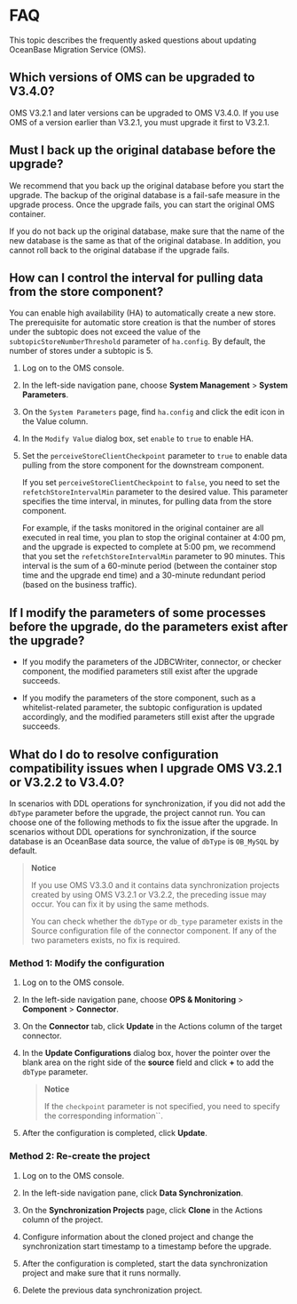 # FAQ

This topic describes the frequently asked questions about updating OceanBase Migration Service (OMS).

## Which versions of OMS can be upgraded to V3.4.0?

OMS V3.2.1 and later versions can be upgraded to OMS V3.4.0. If you use OMS of a version earlier than V3.2.1, you must upgrade it first to V3.2.1.

## Must I back up the original database before the upgrade?

We recommend that you back up the original database before you start the upgrade. The backup of the original database is a fail-safe measure in the upgrade process. Once the upgrade fails, you can start the original OMS container.

If you do not back up the original database, make sure that the name of the new database is the same as that of the original database. In addition, you cannot roll back to the original database if the upgrade fails.

## How can I control the interval for pulling data from the store component?

You can enable high availability (HA) to automatically create a new store. The prerequisite for automatic store creation is that the number of stores under the subtopic does not exceed the value of the `subtopicStoreNumberThreshold` parameter of `ha.config`. By default, the number of stores under a subtopic is 5.

1. Log on to the OMS console.

2. In the left-side navigation pane, choose **System Management** > **System Parameters**.

3. On the `System Parameters` page, find `ha.config` and click the edit icon in the Value column.

4. In the `Modify Value` dialog box, set `enable` to `true` to enable HA.

5. Set the `perceiveStoreClientCheckpoint` parameter to `true` to enable data pulling from the store component for the downstream component.

   If you set `perceiveStoreClientCheckpoint` to `false`, you need to set the `refetchStoreIntervalMin` parameter to the desired value. This parameter specifies the time interval, in minutes, for pulling data from the store component.

   For example, if the tasks monitored in the original container are all executed in real time, you plan to stop the original container at 4:00 pm, and the upgrade is expected to complete at 5:00 pm, we recommend that you set the `refetchStoreIntervalMin` parameter to 90 minutes. This interval is the sum of a 60-minute period (between the container stop time and the upgrade end time) and a 30-minute redundant period (based on the business traffic).

## If I modify the parameters of some processes before the upgrade, do the parameters exist after the upgrade?

* If you modify the parameters of the JDBCWriter, connector, or checker component, the modified parameters still exist after the upgrade succeeds.

* If you modify the parameters of the store component, such as a whitelist-related parameter, the subtopic configuration is updated accordingly, and the modified parameters still exist after the upgrade succeeds.

## What do I do to resolve configuration compatibility issues when I upgrade OMS V3.2.1 or V3.2.2 to V3.4.0?

In scenarios with DDL operations for synchronization, if you did not add the `dbType` parameter before the upgrade, the project cannot run. You can choose one of the following methods to fix the issue after the upgrade. In scenarios without DDL operations for synchronization, if the source database is an OceanBase data source, the value of `dbType` is `OB_MySQL` by default.

> **Notice**
>
> If you use OMS V3.3.0 and it contains data synchronization projects created by using OMS V3.2.1 or V3.2.2, the preceding issue may occur. You can fix it by using the same methods.
>
> You can check whether the `dbType` or `db_type` parameter exists in the Source configuration file of the connector component. If any of the two parameters exists, no fix is required.

### Method 1: Modify the configuration

1. Log on to the OMS console.

2. In the left-side navigation pane, choose **OPS & Monitoring** > **Component** > **Connector**.

3. On the **Connector** tab, click **Update** in the Actions column of the target connector.

4. In the **Update Configurations** dialog box, hover the pointer over the blank area on the right side of the **source** field and click **+** to add the `dbType` parameter.

   > **Notice**
   >
   > If the `checkpoint` parameter is not specified, you need to specify the corresponding information``.

5. After the configuration is completed, click **Update**.

### Method 2: Re-create the project

1. Log on to the OMS console.

2. In the left-side navigation pane, click **Data Synchronization**.

3. On the **Synchronization Projects** page, click **Clone** in the Actions column of the project.

4. Configure information about the cloned project and change the synchronization start timestamp to a timestamp before the upgrade.

5. After the configuration is completed, start the data synchronization project and make sure that it runs normally.

6. Delete the previous data synchronization project.

